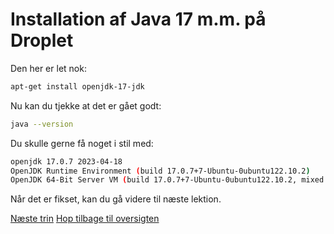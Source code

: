 # Installation af Java 17 m.m. på Droplet

Den her er let nok:

```bash
apt-get install openjdk-17-jdk
```

Nu kan du tjekke at det er gået godt:

```bash
java --version
```

Du skulle gerne få noget i stil med:

```bash
openjdk 17.0.7 2023-04-18
OpenJDK Runtime Environment (build 17.0.7+7-Ubuntu-0ubuntu122.10.2)
OpenJDK 64-Bit Server VM (build 17.0.7+7-Ubuntu-0ubuntu122.10.2, mixed mode, sharing)
```

Når det er fikset, kan du gå videre til næste lektion.

[Næste trin](./postgres_setup.md)
[Hop tilbage til oversigten](./README.md)